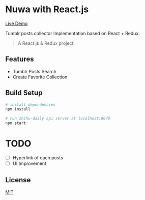 # Nuwa with React.js

[Live Demo](https://andinghu.github.io/nuwa/)

Tumblr posts collector Implementation based on React + Redux.

> A React.js & Redux project

## Features
- Tumblr Posts Search
- Create Favorite Collection

## Build Setup

``` bash
# install dependencies
npm install

# run zhihu-daily api server at localhost:8070
npm start
```

# TODO

 - [ ] Hyperlink of each posts
 - [ ] UI Improvement
 
 ## License

[MIT](https://opensource.org/licenses/MIT)
